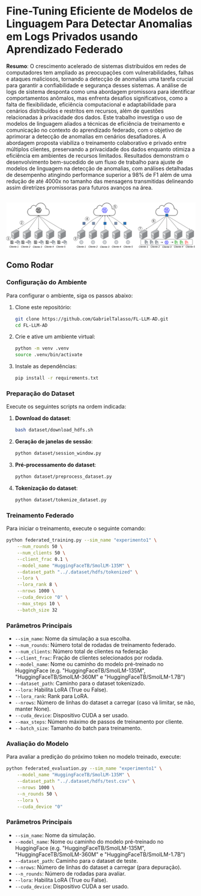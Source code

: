 
# Fine-Tuning Eficiente de Modelos de Linguagem Para Detectar Anomalias em Logs Privados usando Aprendizado Federado

**Resumo**: 
O crescimento acelerado de sistemas distribuídos em redes de computadores tem ampliado as preocupações com vulnerabilidades, falhas e ataques maliciosos, tornando a detecção de anomalias uma tarefa crucial para garantir a confiabilidade e segurança desses sistemas. A análise de logs de sistema desponta como uma abordagem promissora para identificar comportamentos anômalos, mas enfrenta desafios significativos, como a falta de flexibilidade, eficiência computacional e adaptabilidade para cenários distribuídos e restritos em recursos, além de questões relacionadas à privacidade dos dados. Este trabalho investiga o uso de modelos de linguagem aliados a técnicas de eficiência de treinamento e comunicação no contexto do aprendizado federado, com o objetivo de aprimorar a detecção de anomalias em cenários desafiadores. A abordagem proposta viabiliza o treinamento colaborativo e privado entre múltiplos clientes, preservando a privacidade dos dados enquanto otimiza a eficiência em ambientes de recursos limitados. Resultados demonstram o desenvolvimento bem-sucedido de um fluxo de trabalho para ajuste de modelos de linguagem na detecção de anomalias, com análises detalhadas de desempenho atingindo performance superior a 98\% de F1 além de uma redução de até 4000x no tamanho das mensagens transmitidas delineando assim diretrizes promissoras para futuros avanços na área.

\
![Visão Geral da Proposta](./img/workflow.png)

## Como Rodar
### Configuração do Ambiente

Para configurar o ambiente, siga os passos abaixo:

1. Clone este repositório:
   ```bash
   git clone https://github.com/GabrielTalasso/FL-LLM-AD.git
   cd FL-LLM-AD
   ```
2. Crie e ative um ambiente virtual:
   ```bash
   python -m venv .venv
   source .venv/bin/activate
   ```
3. Instale as dependências:
   ```bash
   pip install -r requirements.txt
   ```

### Preparação do Dataset

Execute os seguintes scripts na ordem indicada:

1. **Download do dataset**:
   ```bash
   bash dataset/download_hdfs.sh
   ```
2. **Geração de janelas de sessão**:
   ```bash
   python dataset/session_window.py
   ```
3. **Pré-processamento do dataset**:
   ```bash
   python dataset/preprocess_dataset.py
   ```
4. **Tokenização do dataset**:
   ```bash
   python dataset/tokenize_dataset.py
   ```

### Treinamento Federado

Para iniciar o treinamento, execute o seguinte comando:

```bash
python federated_training.py --sim_name "experimento1" \
    --num_rounds 50 \
    --num_clients 50 \
    --client_frac 0.1 \
    --model_name "HuggingFaceTB/SmolLM-135M" \
    --dataset_path "../.dataset/hdfs/tokenized" \
    --lora \
    --lora_rank 8 \
    --nrows 1000 \
    --cuda_device "0" \
    --max_steps 10 \
    --batch_size 32
```

### Parâmetros Principais
- `--sim_name`: Nome da simulação a sua escolha.
- `--num_rounds`: Número total de rodadas de treinamento federado.
- `--num_clients`: Número total de clientes na federação
- `--client_frac`: Fração de clientes selecionados por rodada.
- `--model_name`: Nome ou caminho do modelo pré-treinado no HuggingFace (e.g. "HuggingFaceTB/SmolLM-135M", "HuggingFaceTB/SmolLM-360M" e "HuggingFaceTB/SmolLM-1.7B")
- `--dataset_path`: Caminho para o dataset tokenizado.
- `--lora`: Habilita LoRA (True ou False).
- `--lora_rank`: Rank para LoRA.
- `--nrows`: Número de linhas do dataset a carregar (caso vá limitar, se não, manter None).
- `--cuda_device`: Dispositivo CUDA a ser usado.
- `--max_steps`: Número máximo de passos de treinamento por cliente.
- `--batch_size`: Tamanho do batch para treinamento.

### Avaliação do Modelo

Para avaliar a predição do próximo token no modelo treinado, execute:

```bash
python federated_evaluation.py --sim_name "experimento1" \
    --model_name "HuggingFaceTB/SmolLM-135M" \
    --dataset_path "../.dataset/hdfs/test.csv" \
    --nrows 1000 \
    --n_rounds 50 \
    --lora \
    --cuda_device "0"
```

### Parâmetros Principais
- `--sim_name`: Nome da simulação.
- `--model_name`: Nome ou caminho do modelo pré-treinado no HuggingFace (e.g. "HuggingFaceTB/SmolLM-135M", "HuggingFaceTB/SmolLM-360M" e "HuggingFaceTB/SmolLM-1.7B")
- `--dataset_path`: Caminho para o dataset de teste.
- `--nrows`: Número de linhas do dataset a carregar (para depuração).
- `--n_rounds`: Número de rodadas para avaliar.
- `--lora`: Habilita LoRA (True ou False).
- `--cuda_device`: Dispositivo CUDA a ser usado.